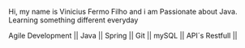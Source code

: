 Hi, my name is Vinicius Fermo Filho and i am Passionate about Java. Learning something different everyday

Agile Development || Java || Spring || Git || mySQL || API´s Restfull ||
